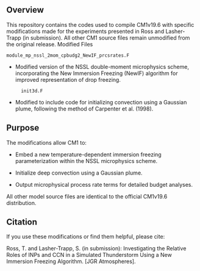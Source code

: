 ## Overview

This repository contains the codes used to compile CM1v19.6 with specific modifications made for the experiments presented in Ross and Lasher-Trapp (in submission).
All other CM1 source files remain unmodified from the original release.
Modified Files

    module_mp_nssl_2mom_cpbudg2_NewIF_prcsrates.F
- Modified version of the NSSL double-moment microphysics scheme, incorporating the New Immersion Freezing (NewIF) algorithm for improved representation of drop freezing.

        init3d.F
- Modified to include code for initializing convection using a Gaussian plume, following the method of Carpenter et al. (1998).

## Purpose

The modifications allow CM1 to:

- Embed a new temperature-dependent immersion freezing parameterization within the NSSL microphysics scheme.

- Initialize deep convection using a Gaussian plume.

- Output microphysical process rate terms for detailed budget analyses.

All other model source files are identical to the official CM1v19.6 distribution.

## Citation

If you use these modifications or find them helpful, please cite:

Ross, T. and Lasher-Trapp, S. (in submission): Investigating the Relative Roles of INPs and CCN in a Simulated Thunderstorm Using a New Immersion Freezing Algorithm. [JGR Atmospheres].




